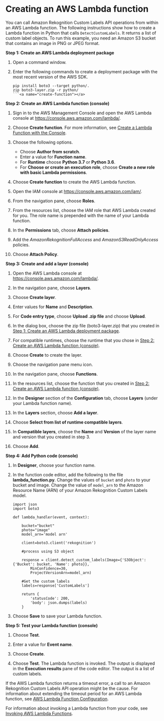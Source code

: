 # Creating an AWS Lambda function<a name="ex-lambda"></a>

You can call Amazon Rekognition Custom Labels API operations from within an AWS Lambda function\. The following instructions show how to create a Lambda function in Python that calls `DetectCustomLabels`\. It returns a list of custom label objects\. To run this example, you need an Amazon S3 bucket that contains an image in PNG or JPEG format\.<a name="create-deployment-package"></a>

**Step 1: Create an AWS Lambda deployment package**

1. Open a command window\.

1. Enter the following commands to create a deployment package with the most recent version of the AWS SDK\.

   ```
   pip install boto3 --target python/.
   zip boto3-layer.zip -r python/
   ```<a name="create-function"></a>

**Step 2: Create an AWS Lambda function \(console\)**

1. Sign in to the AWS Management Console and open the AWS Lambda console at [https://console\.aws\.amazon\.com/lambda/](https://console.aws.amazon.com/lambda/)\.

1. Choose **Create function**\. For more information, see [Create a Lambda Function with the Console](https://docs.aws.amazon.com/lambda/latest/dg/getting-started-create-function.html)\.

1. Choose the following options\.
   + Choose **Author from scratch**\. 
   + Enter a value for **Function name**\.
   + For **Runtime** choose **Python 3\.7** or **Python 3\.6**\.
   + For **Choose or create an execution role**, choose **Create a new role with basic Lambda permissions**\. 

1. Choose **Create function** to create the AWS Lambda function\.

1. Open the IAM console at [https://console\.aws\.amazon\.com/iam/](https://console.aws.amazon.com/iam/)\.

1. From the navigation pane, choose **Roles**\.

1. From the resources list, choose the IAM role that AWS Lambda created for you\. The role name is prepended with the name of your Lambda function\.

1. In the **Permissions** tab, choose **Attach policies**\.

1. Add the *AmazonRekognitionFullAccess* and *AmazonS3ReadOnlyAccess* policies\.

1. Choose **Attach Policy**\.

**Step 3: Create and add a layer \(console\)**

1. Open the AWS Lambda console at [https://console\.aws\.amazon\.com/lambda/](https://console.aws.amazon.com/lambda/)\.

1. In the navigation pane, choose **Layers**\. 

1. Choose **Create layer**\.

1. Enter values for **Name** and **Description**\.

1. For **Code entry type**, choose **Upload \.zip file** and choose **Upload**\.

1. In the dialog box, choose the zip file \(boto3\-layer\.zip\) that you created in [Step 1: Create an AWS Lambda deployment package](#create-deployment-package)\.

1. For compatible runtimes, choose the runtime that you chose in [Step 2: Create an AWS Lambda function \(console\)](#create-function)\.

1. Choose **Create** to create the layer\.

1. Choose the navigation pane menu icon\.

1. In the navigation pane, choose **Functions**\.

1. In the resources list, choose the function that you created in [Step 2: Create an AWS Lambda function \(console\)](#create-function)\. 

1. In the **Designer** section of the **Configuration** tab, choose **Layers** \(under your Lambda function name\)\. 

1. In the **Layers** section, choose **Add a layer**\.

1. Choose **Select from list of runtime compatible layers**\.

1. In **Compatible layers**, choose the **Name** and **Version** of the layer name and version that you created in step 3\.

1. Choose **Add**\.

**Step 4: Add Python code \(console\)**

1. In **Designer**, choose your function name\.

1. In the function code editor, add the following to the file **lambda\_function\.py**\. Change the values of `bucket` and `photo` to your bucket and image\. Change the value of `model_arn` to the Amazon Resource Name \(ARN\) of your Amazon Rekognition Custom Labels model\.

   ```
   import json
   import boto3
   
   def lambda_handler(event, context):
   
       bucket="bucket"
       photo="image"
       model_arn='model arn'
       
       client=boto3.client('rekognition')
   
       #process using S3 object
       
       response = client.detect_custom_labels(Image={'S3Object': {'Bucket': bucket, 'Name': photo}},
           MinConfidence=30,
           ProjectVersionArn=model_arn)    
   
       #Get the custom labels
       labels=response['CustomLabels']
       
       return {
           'statusCode': 200,
           'body': json.dumps(labels)
       }
   ```

1. Choose **Save** to save your Lambda function\.

**Step 5: Test your Lambda function \(console\)**

1. Choose **Test**\.

1. Enter a value for **Event name**\.

1. Choose **Create**\.

1. Choose **Test**\. The Lambda function is invoked\. The output is displayed in the **Execution results** pane of the code editor\. The output is a list of custom labels\.

If the AWS Lambda function returns a timeout error, a call to an Amazon Rekognition Custom Labels API operation might be the cause\. For information about extending the timeout period for an AWS Lambda function, see [AWS Lambda Function Configuration](https://docs.aws.amazon.com/lambda/latest/dg/resource-model.html)\.

For information about invoking a Lambda function from your code, see [Invoking AWS Lambda Functions](https://docs.aws.amazon.com/lambda/latest/dg/invoking-lambda-functions.html)\. 